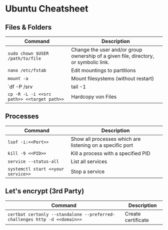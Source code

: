 # Ubuntu Cheatsheet

## Files & Folders

| Command  |  Description |
|---|---|
| `sudo chown $USER /path/to/file`  | Change the user and/or group ownership of a given file, directory, or symbolic link. |
| `nano /etc/fstab`  |  Edit mountings to partitions  |
| `mount -a`  |  Mount filesystems (without restart) |
| `df -P /srv | tail -1 | cut -d' ' -f 1`|  Find out which partition/mount a directory or file is on|
| `cp -R -L -i <<src path>> <<target path>>` | Hardcopy von Files

## Processes

| Command  |  Description |
|---|---|
| `lsof -i:<<Port>>`| Show all processes which are listening on a specific port|
| `kill -9 <<PID>>`  | Kill a process with a specified PID |
| `service --status-all`| List all services |
| `systemctl start <<your service>>` | Stop a service |

## Let's encrypt (3rd Party)

| Command  |  Description |
|---|---|
| `certbot certonly --standalone --preferred-challenges http -d <<domain>>`| Create certificate |

